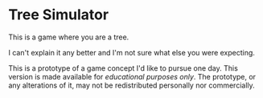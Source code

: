 # Tree Simulator
This is a game where you are a tree.

I can't explain it any better and I'm not sure what else you were expecting.

This is a prototype of a game concept I'd like to pursue one day. This version is made available for *educational purposes only*. The prototype, or any alterations of it, may not be redistributed personally nor commercially.
